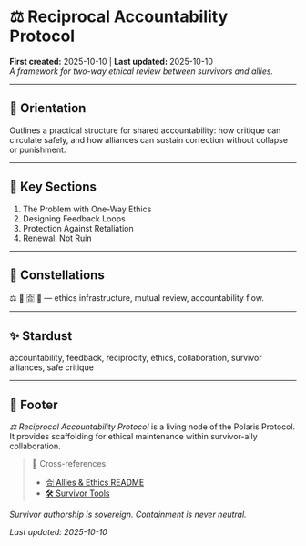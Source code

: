 # ⚖️ Reciprocal Accountability Protocol  
**First created:** 2025-10-10 | **Last updated:** 2025-10-10  
*A framework for two-way ethical review between survivors and allies.*

---

## 🧭 Orientation  
Outlines a practical structure for shared accountability: how critique can circulate safely, and how alliances can sustain correction without collapse or punishment.

---

## 📑 Key Sections  
1. The Problem with One-Way Ethics  
2. Designing Feedback Loops  
3. Protection Against Retaliation  
4. Renewal, Not Ruin  

---

## 🌌 Constellations  
⚖️ 🤝 🈴 🧩 — ethics infrastructure, mutual review, accountability flow.

---

## ✨ Stardust  
accountability, feedback, reciprocity, ethics, collaboration, survivor alliances, safe critique

---

## 🏮 Footer  
*⚖️ Reciprocal Accountability Protocol* is a living node of the Polaris Protocol.  
It provides scaffolding for ethical maintenance within survivor-ally collaboration.

> 📡 Cross-references:  
> - [🈴 Allies & Ethics README](./README.md)  
> - [🛠️ Survivor Tools](../../../Disruption_Kit/Survivor_Tools/)  

*Survivor authorship is sovereign. Containment is never neutral.*  

_Last updated: 2025-10-10_

